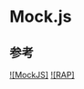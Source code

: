 # Mock.js

## 参考
[![MockJS]](https://github.com/nuysoft/Mock/tree/refactoring)
[![RAP]](https://github.com/thx/RAP)
